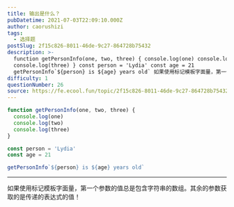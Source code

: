 ```yaml
---
title: 输出是什么？
pubDatetime: 2021-07-03T22:09:10.000Z
author: caorushizi
tags:
  - 选择题
postSlug: 2f15c826-8011-46de-9c27-864728b75432
description: >-
  function getPersonInfo(one, two, three) { console.log(one) console.log(two)
  console.log(three) } const person = 'Lydia' const age = 21
  getPersonInfo`${person} is ${age} years old` 如果使用标记模板字面量，第一个参数的值总
difficulty: 1
questionNumber: 26
source: https://fe.ecool.fun/topic/2f15c826-8011-46de-9c27-864728b75432
---
```


```javascript
function getPersonInfo(one, two, three) {
  console.log(one)
  console.log(two)
  console.log(three)
}

const person = 'Lydia'
const age = 21

getPersonInfo`${person} is ${age} years old`
```

---

如果使用标记模板字面量，第一个参数的值总是包含字符串的数组。其余的参数获取的是传递的表达式的值！
